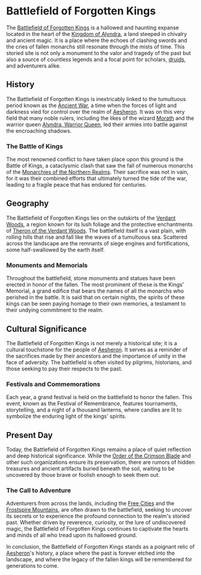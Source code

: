 # Battlefield of Forgotten Kings

The [Battlefield of Forgotten Kings](Battlefield%20of%20Forgotten%20Kings.md) is a hallowed and haunting expanse located in the heart of the [Kingdom of Alyndra](Kingdom%20of%20Alyndra.md), a land steeped in chivalry and ancient magic. It is a place where the echoes of clashing swords and the cries of fallen monarchs still resonate through the mists of time. This storied site is not only a monument to the valor and tragedy of the past but also a source of countless legends and a focal point for scholars, [druids](druids.md), and adventurers alike.

## History

The Battlefield of Forgotten Kings is inextricably linked to the tumultuous period known as the [Ancient War](Ancient%20War.md), a time when the forces of light and darkness vied for control over the realm of [Aesheron](Aesheron.md). It was on this very field that many noble rulers, including the likes of the wizard [Morath](Morath.md) and the warrior queen [Alyndra, Warrior Queen](Alyndra%2C%20Warrior%20Queen.md), led their armies into battle against the encroaching shadows.

### The Battle of Kings

The most renowned conflict to have taken place upon this ground is the Battle of Kings, a cataclysmic clash that saw the fall of numerous monarchs of the [Monarchies of the Northern Realms](Monarchies%20of%20the%20Northern%20Realms.md). Their sacrifice was not in vain, for it was their combined efforts that ultimately turned the tide of the war, leading to a fragile peace that has endured for centuries.

## Geography

The Battlefield of Forgotten Kings lies on the outskirts of the [Verdant Woods](Verdant%20Woods.md), a region known for its lush foliage and the protective enchantments of [Theron of the Verdant Woods](Theron%20of%20the%20Verdant%20Woods.md). The battlefield itself is a vast plain, with rolling hills that rise and fall like the waves of a tumultuous sea. Scattered across the landscape are the remnants of siege engines and fortifications, some half-swallowed by the earth itself.

### Monuments and Memorials

Throughout the battlefield, stone monuments and statues have been erected in honor of the fallen. The most prominent of these is the Kings' Memorial, a grand edifice that bears the names of all the monarchs who perished in the battle. It is said that on certain nights, the spirits of these kings can be seen paying homage to their own memories, a testament to their undying commitment to the realm.

## Cultural Significance

The Battlefield of Forgotten Kings is not merely a historical site; it is a cultural touchstone for the people of [Aesheron](Aesheron.md). It serves as a reminder of the sacrifices made by their ancestors and the importance of unity in the face of adversity. The battlefield is often visited by pilgrims, historians, and those seeking to pay their respects to the past.

### Festivals and Commemorations

Each year, a grand festival is held on the battlefield to honor the fallen. This event, known as the Festival of Remembrance, features tournaments, storytelling, and a night of a thousand lanterns, where candles are lit to symbolize the enduring light of the kings' spirits.

## Present Day

Today, the Battlefield of Forgotten Kings remains a place of quiet reflection and deep historical significance. While the [Order of the Crimson Blade](Order%20of%20the%20Crimson%20Blade.md) and other such organizations ensure its preservation, there are rumors of hidden treasures and ancient artifacts buried beneath the soil, waiting to be uncovered by those brave or foolish enough to seek them out.

### The Call to Adventure

Adventurers from across the lands, including the [Free Cities](Free%20Cities.md) and the [Frostspire Mountains](Frostspire%20Mountains.md), are often drawn to the battlefield, seeking to uncover its secrets or to experience the profound connection to the realm's storied past. Whether driven by reverence, curiosity, or the lure of undiscovered magic, the Battlefield of Forgotten Kings continues to captivate the hearts and minds of all who tread upon its hallowed ground.

In conclusion, the Battlefield of Forgotten Kings stands as a poignant relic of [Aesheron](Aesheron.md)'s history, a place where the past is forever etched into the landscape, and where the legacy of the fallen kings will be remembered for generations to come.